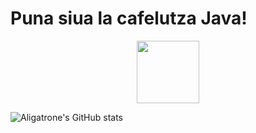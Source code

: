# Puna siua la cafelutza Java!

<div id="header" align="center">
  <img src="https://media.giphy.com/media/M9gbBd9nbDrOTu1Mqx/giphy.gif" width="100"/>
</div>

![Aligatrone's GitHub stats](https://github-readme-stats.vercel.app/api?username=Aligatrone&show_icons=true&theme=radical)
